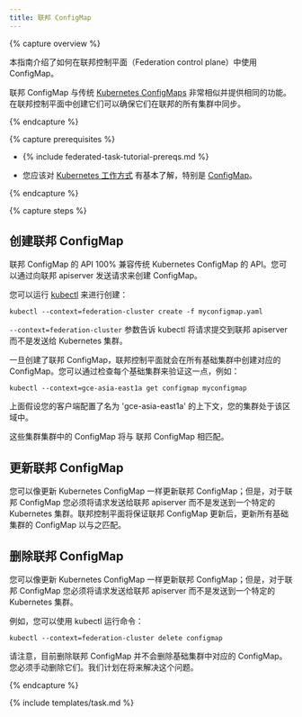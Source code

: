 ```yaml
---
title: 联邦 ConfigMap
---
```

<!--
title: Federated ConfigMap
-->

{% capture overview %}

<!--
This guide explains how to use ConfigMaps in a Federation control plane.
-->
本指南介绍了如何在联邦控制平面（Federation control plane）中使用 ConfigMap。

<!--
Federated ConfigMaps are very similar to the traditional [Kubernetes
ConfigMaps](/docs/tasks/configure-pod-container/configmap/) and provide the same functionality.
Creating them in the federation control plane ensures that they are synchronized
across all the clusters in federation.
-->
联邦 ConfigMap 与传统 [Kubernetes
ConfigMaps](/docs/tasks/configure-pod-container/configmap/) 非常相似并提供相同的功能。在联邦控制平面中创建它们可以确保它们在联邦的所有集群中同步。

{% endcapture %}

{% capture prerequisites %}

* {% include federated-task-tutorial-prereqs.md %}
<!--
* You should also have a basic
  [working knowledge of Kubernetes](/docs/setup/pick-right-solution/) in
  general and [ConfigMaps](/docs/tasks/configure-pod-container/configmap/) in particular.
-->
* 您应该对 [Kubernetes 工作方式](/docs/setup/pick-right-solution/) 有基本了解，特别是 [ConfigMap](/docs/tasks/configure-pod-container/configmap/)。

{% endcapture %}

{% capture steps %}

<!--
## Creating a Federated ConfigMap
-->
## 创建联邦 ConfigMap

<!--
The API for Federated ConfigMap is 100% compatible with the
API for traditional Kubernetes ConfigMap. You can create a ConfigMap by sending
a request to the federation apiserver.
-->
联邦 ConfigMap 的 API 100% 兼容传统 Kubernetes ConfigMap 的 API。您可以通过向联邦 apiserver 发送请求来创建 ConfigMap。

<!--
You can do that using [kubectl](/docs/user-guide/kubectl/) by running:
-->
您可以运行 [kubectl](/docs/user-guide/kubectl/) 来进行创建：

``` shell
kubectl --context=federation-cluster create -f myconfigmap.yaml
```

<!--
The `--context=federation-cluster` flag tells kubectl to submit the
request to the Federation apiserver instead of sending it to a Kubernetes
cluster.
-->
`--context=federation-cluster` 参数告诉 kubectl 将请求提交到联邦 apiserver 而不是发送给 Kubernetes 集群。

<!--
Once a Federated ConfigMap is created, the federation control plane will create
a matching ConfigMap in all underlying Kubernetes clusters.
You can verify this by checking each of the underlying clusters, for example:
-->
一旦创建了联邦 ConfigMap，联邦控制平面就会在所有基础集群中创建对应的 ConfigMap。您可以通过检查每个基础集群来验证这一点，例如：

``` shell
kubectl --context=gce-asia-east1a get configmap myconfigmap
```

<!--
The above assumes that you have a context named 'gce-asia-east1a'
configured in your client for your cluster in that zone.
-->
上面假设您的客户端配置了名为 'gce-asia-east1a'  的上下文，您的集群处于该区域中。

<!--
These ConfigMaps in underlying clusters will match the Federated ConfigMap.
-->
这些集群集群中的 ConfigMap 将与 联邦 ConfigMap 相匹配。


<!--
## Updating a Federated ConfigMap
-->
## 更新联邦 ConfigMap

<!--
You can update a Federated ConfigMap as you would update a Kubernetes
ConfigMap; however, for a Federated ConfigMap, you must send the request to
the federation apiserver instead of sending it to a specific Kubernetes cluster.
The federation control plane ensures that whenever the Federated ConfigMap is
updated, it updates the corresponding ConfigMaps in all underlying clusters to
match it.
-->
您可以像更新 Kubernetes ConfigMap 一样更新联邦 ConfigMap；但是，对于联邦 ConfigMap 您必须将请求发送给联邦 apiserver 而不是发送到一个特定的 Kubernetes 集群。联邦控制平面将保证联邦 ConfigMap 更新后，更新所有基础集群的 ConfigMap 以与之匹配。

<!--
## Deleting a Federated ConfigMap
-->
## 删除联邦 ConfigMap

<!--
You can delete a Federated ConfigMap as you would delete a Kubernetes
ConfigMap; however, for a Federated ConfigMap, you must send the request to
the federation apiserver instead of sending it to a specific Kubernetes cluster.
-->
您可以像更新 Kubernetes ConfigMap 一样更新联邦 ConfigMap；但是，对于联邦 ConfigMap 您必须将请求发送给联邦 apiserver 而不是发送到一个特定的 Kubernetes 集群。

<!--
For example, you can do that using kubectl by running:
-->
例如，您可以使用 kubectl 运行命令：

```shell
kubectl --context=federation-cluster delete configmap
```

<!--
Note that at this point, deleting a Federated ConfigMap will not delete the
corresponding ConfigMaps from underlying clusters.
You must delete the underlying ConfigMaps manually.
We intend to fix this in the future.
-->
请注意，目前删除联邦 ConfigMap 并不会删除基础集群中对应的 ConfigMap。您必须手动删除它们。我们计划在将来解决这个问题。

{% endcapture %}

{% include templates/task.md %}
